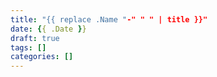 ```yaml
---
title: "{{ replace .Name "-" " " | title }}"
date: {{ .Date }}
draft: true
tags: []
categories: []
---
```


<!-- 在这里开始写您的正文 -->
